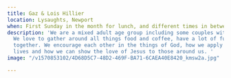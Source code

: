 ```yaml
---
title: Gaz & Lois Hillier
location: Lysaughts, Newport
when: First Sunday in the month for lunch, and different times in between.
description: 'We are a mixed adult age group including some couples with children.
  We love to gather around all things food and coffee, have a lot of fun and laughter
  together. We encourage each other in the things of God, how we apply it to our daily
  lives and how we can show the love of Jesus to those around us. '
image: "/v1570853102/4D68D5C7-48D2-469F-BA71-6CAEA40E8420_kmsw2a.jpg"

---
```

